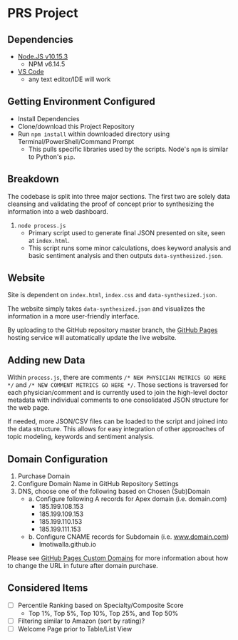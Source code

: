 # PRS Project

## Dependencies
- [Node.JS v10.15.3](https://nodejs.org/en/)
    - NPM v6.14.5
- [VS Code](https://code.visualstudio.com)
    - any text editor/IDE will work

## Getting Environment Configured
- Install Dependencies
- Clone/download this Project Repository
- Run `npm install` within downloaded directory using Terminal/PowerShell/Command Prompt
    - This pulls specific libraries used by the scripts. Node's `npm` is similar to Python's `pip`.

## Breakdown
The codebase is split into three major sections. The first two are solely data cleansing and validating the proof of concept prior to synthesizing the information into a web dashboard.

1. `node process.js`
    - Primary script used to generate final JSON presented on site, seen at `index.html`. 
    - This script runs some minor calculations, does keyword analysis and basic sentiment analysis and then outputs `data-synthesized.json`.

## Website
Site is dependent on `index.html`, `index.css` and `data-synthesized.json`.

The website simply takes `data-synthesized.json` and visualizes the information in a more user-friendly interface.

By uploading to the GitHub repository master branch, the [GitHub Pages](https://pages.github.com) hosting service will automatically update the live website.

## Adding new Data
Within `process.js`, there are comments `/* NEW PHYSICIAN METRICS GO HERE */` and `/* NEW COMMENT METRICS GO HERE */`. Those sections is traversed for each physician/comment and is currently used to join the high-level doctor metadata with individual comments to one consolidated JSON structure for the web page.

If needed, more JSON/CSV files can be loaded to the script and joined into the data structure. This allows for easy integration of other approaches of topic modeling, keywords and sentiment analysis.

## Domain Configuration
1. Purchase Domain
2. Configure Domain Name in GitHub Repository Settings
3. DNS, choose one of the following based on Chosen (Sub)Domain
    - a. Configure following A records for Apex domain (i.e. domain.com)
        - 185.199.108.153
        - 185.199.109.153
        - 185.199.110.153
        - 185.199.111.153
    - b. Configure CNAME records for Subdomain (i.e. www.domain.com)
        - lmotiwalla.github.io

Please see [GitHub Pages Custom Domains](https://docs.github.com/en/github/working-with-github-pages/configuring-a-custom-domain-for-your-github-pages-site) for more information about how to change the URL in future after domain purchase.

## Considered Items
- [ ] Percentile Ranking based on Specialty/Composite Score
    - Top 1%, Top 5%, Top 10%, Top 25%, and Top 50%
- [ ] Filtering similar to Amazon (sort by rating)?
- [ ] Welcome Page prior to Table/List View